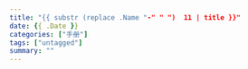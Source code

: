 ```yaml
---
title: "{{ substr (replace .Name "-" " ")  11 | title }}"
date: {{ .Date }}
categories: ["手册"]
tags: ["untagged"]
summary: ""
---
```

